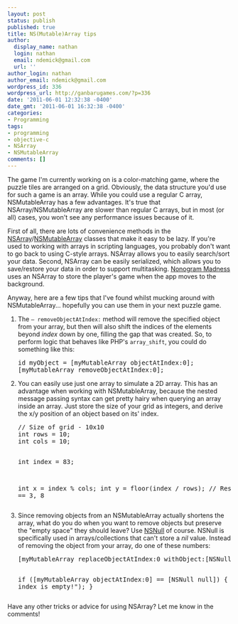 ```yaml
---
layout: post
status: publish
published: true
title: NS(Mutable)Array tips
author:
  display_name: nathan
  login: nathan
  email: ndemick@gmail.com
  url: ''
author_login: nathan
author_email: ndemick@gmail.com
wordpress_id: 336
wordpress_url: http://ganbarugames.com/?p=336
date: '2011-06-01 12:32:38 -0400'
date_gmt: '2011-06-01 16:32:38 -0400'
categories:
- Programming
tags:
- programming
- objective-c
- NSArray
- NSMutableArray
comments: []
---
```

<p>The game I'm currently working on is a color-matching game, where the puzzle tiles are arranged on a grid. Obviously, the data structure you'd use for such a game is an array. While you could use a regular C array, NSMutableArray has a few advantages. It's true that NSArray/NSMutableArray are slower than regular C arrays, but in most (or all) cases, you won't see any performance issues because of it. </p>
<p>First of all, there are lots of convenience methods in the <a href="http://developer.apple.com/library/ios/#documentation/cocoa/reference/foundation/Classes/NSArray_Class/NSArray.html">NSArray</a>/<a href="http://developer.apple.com/library/mac/#documentation/Cocoa/Reference/Foundation/Classes/NSMutableArray_Class/Reference/Reference.html">NSMutableArray</a> classes that make it easy to be lazy. If you're used to working with arrays in scripting languages, you probably don't want to go back to using C-style arrays. NSArray allows you to easily search/sort your data. Second, NSArray can be easily serialized, which allows you to save/restore your data in order to support multitasking. <a href="http://ganbarugames.com/nonogram-madness/">Nonogram Madness</a> uses an NSArray to store the player's game when the app moves to the background.</p>
<p>Anyway, here are a few tips that I've found whilst mucking around with NSMutableArray... hopefully you can use them in your next puzzle game.</p>
<ol>
<li>The <code>– removeObjectAtIndex:</code> method will remove the specified object from your array, but then will also shift the indices of the elements beyond <em>index</em> down by one, filling the gap that was created. So, to perform logic that behaves like PHP's <code>array_shift</code>, you could do something like this:
<pre class="brush:cpp">
id myObject = [myMutableArray objectAtIndex:0];
[myMutableArray removeObjectAtIndex:0];
</pre>
</li>
<li>You can easily use just one array to simulate a 2D array. This has an advantage when working with NSMutableArray, because the nested message passing syntax can get pretty hairy when querying an array inside an array. Just store the size of your grid as integers, and derive the x/y position of an object based on its' index.
<pre class="brush:cpp">
// Size of grid - 10x10
int rows = 10;
int cols = 10;

int index = 83;

int x = index % cols;
int y = floor(index / rows);
// Results in x, y == 3, 8
</pre>
</li>
<li>Since removing objects from an NSMutableArray actually shortens the array, what do you do when you want to remove objects but preserve the "empty space" they should leave? Use <a href="http://developer.apple.com/library/mac/#documentation/Cocoa/Conceptual/NumbersandValues/Articles/Null.html">NSNull</a> of course. NSNull is specifically used in arrays/collections that can't store a <em>nil</em> value. Instead of removing the object from your array, do one of these numbers:
<pre class="brush:cpp">
[myMutableArray replaceObjectAtIndex:0 withObject:[NSNull null]];

if ([myMutableArray objectAtIndex:0] == [NSNull null])
{
    NSLog(@"That index is empty!");
}
</pre>
</li>
</ol>
<p>Have any other tricks or advice for using NSArray? Let me know in the comments!</p>

